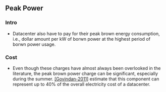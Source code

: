 ## Peak Power


### Intro
- Datacenter also have to pay for their peak brown energy consumption, i.e., dollar amount per kW of borwn power at the highest period of borwn power usage. 

### Cost
- Even though  these charges have almost always been overlooked in the literature, the peak brown power charge can be significant, especially during the summer. [[Govindan-2011]](http://dl.acm.org/citation.cfm?id=2000064.2000105) estimate that this component can represent up to 40% of the overall electricity cost of a datacenter.
